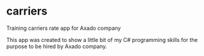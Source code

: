 # carriers
Training carriers rate app for Axado company

This app was created to show a little bit of my C# programming skills for the purpose to be hired by Axado company.

